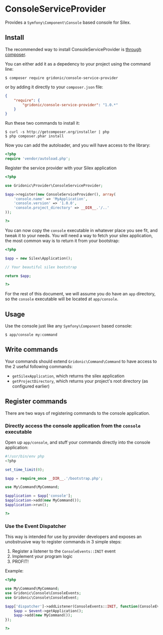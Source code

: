 # ConsoleServiceProvider

Provides a `Symfony\Component\Console` based console for Silex.

## Install

The recommended way to install ConsoleServiceProvider is [through composer](http://getcomposer.org).

You can either add it as a depedency to your project using the command line:

    $ composer require gridonic/console-service-provider

or by adding it directly to your ```composer.json``` file:

```json
{
    "require": {
        "gridonic/console-service-provider": "1.0.*"
    }
}
```

Run these two commands to install it:

    $ curl -s http://getcomposer.org/installer | php
    $ php composer.phar install

Now you can add the autoloader, and you will have access to the library:

```php
<?php
require 'vendor/autoload.php';
```

Register the service provider with your Silex application

```php
<?php

use Gridonic\Provider\ConsoleServiceProvider;

$app->register(new ConsoleServiceProvider(), array(
    'console.name' => 'MyApplication',
    'console.version' => '1.0.0',
    'console.project_directory' => __DIR__.'/..'
));

?>
```

You can now copy the `console` executable in whatever place you see fit, and tweak it to your needs.
You will need a way to fetch your silex application, the most common way is to return it from your bootstrap:

```php
<?php

$app = new Silex\Application();

// Your beautiful silex bootstrap

return $app;

?>
```

For the rest of this document, we will assume you do have an `app` directory, so the `console` executable will be located at `app/console`.

## Usage

Use the console just like any `Symfony\Component` based console:

```
$ app/console my:command
```

## Write commands

Your commands should extend `Gridonic\Command\Command` to have access to the 2 useful following commands:

* `getSilexApplication`, which returns the silex application
* `getProjectDirectory`, which returns your project's root directory (as configured earlier)

## Register commands

There are two ways of registering commands to the console application.

### Directly access the console application from the `console` executable

Open up `app/console`, and stuff your commands directly into the console application:

```php
#!/usr/bin/env php
<?php

set_time_limit(0);

$app = require_once __DIR__.'/bootstrap.php';

use My\Command\MyCommand;

$application = $app['console'];
$application->add(new MyCommand());
$application->run();

?>
```

### Use the Event Dispatcher

This way is intended for use by provider developers and exposes an unobstrusive way to register commands in 3 simple steps:

1. Register a listener to the `ConsoleEvents::INIT` event
2. Implement your program logic
3. PROFIT!

Example:

```php
<?php

use My\Command\MyCommand;
use Gridonic\Console\ConsoleEvents;
use Gridonic\Console\ConsoleEvent;

$app['dispatcher']->addListener(ConsoleEvents::INIT, function(ConsoleEvent $event) {
    $app = $event->getApplication();
    $app->add(new MyCommand());
});

?>
```
